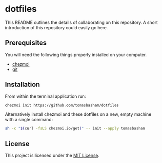 # dotfiles

This README outlines the details of collaborating on this repository. A short
introduction of this repository could easily go here.

## Prerequisites

You will need the following things properly installed on your computer.

* [chezmoi](https://www.chezmoi.io/)
* [git](https://git-scm.com/)

## Installation

From within the terminal application run:

```bash
chezmoi init https://github.com/tomasbasham/dotfiles
```

Alternatively install chezmoi and these dotfiles on a new, empty machine with
a single command:

```bash
sh -c "$(curl -fsLS chezmoi.io/get)" -- init --apply tomasbasham
```

## License

This project is licensed under the [MIT License](LICENSE.md).
